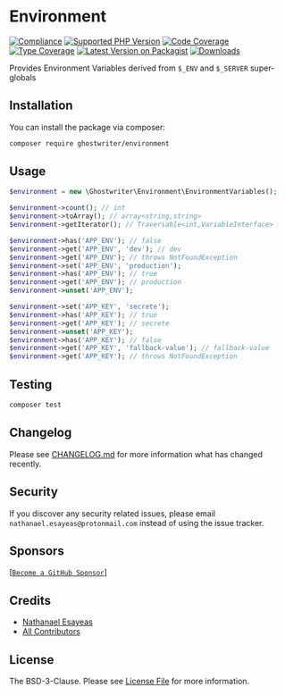 # Environment

[![Compliance](https://github.com/ghostwriter/environment/actions/workflows/compliance.yml/badge.svg)](https://github.com/ghostwriter/environment/actions/workflows/compliance.yml)
[![Supported PHP Version](https://badgen.net/packagist/php/ghostwriter/environment?color=8892bf)](https://www.php.net/supported-versions)
[![Code Coverage](https://codecov.io/gh/ghostwriter/environment/branch/main/graph/badge.svg)](https://codecov.io/gh/ghostwriter/environment)
[![Type Coverage](https://shepherd.dev/github/ghostwriter/environment/coverage.svg)](https://shepherd.dev/github/ghostwriter/environment)
[![Latest Version on Packagist](https://badgen.net/packagist/v/ghostwriter/environment)](https://packagist.org/packages/ghostwriter/environment)
[![Downloads](https://badgen.net/packagist/dt/ghostwriter/environment?color=blue)](https://packagist.org/packages/ghostwriter/environment)

Provides Environment Variables derived from `$_ENV` and `$_SERVER` super-globals

## Installation

You can install the package via composer:

``` bash
composer require ghostwriter/environment
```

## Usage

```php
$environment = new \Ghostwriter\Environment\EnvironmentVariables();

$environment->count(); // int
$environment->toArray(); // array<string,string>
$environment->getIterator(); // Traversable<int,VariableInterface>

$environment->has('APP_ENV'); // false
$environment->get('APP_ENV', 'dev'); // dev
$environment->get('APP_ENV'); // throws NotFoundException
$environment->set('APP_ENV', 'production');
$environment->has('APP_ENV'); // true
$environment->get('APP_ENV'); // production
$environment->unset('APP_ENV');

$environment->set('APP_KEY', 'secrete');
$environment->has('APP_KEY'); // true
$environment->get('APP_KEY'); // secrete
$environment->unset('APP_KEY');
$environment->has('APP_KEY'); // false
$environment->get('APP_KEY', 'fallback-value'); // fallback-value
$environment->get('APP_KEY'); // throws NotFoundException
```

## Testing

``` bash
composer test
```

## Changelog

Please see [CHANGELOG.md](./CHANGELOG.md) for more information what has changed recently.

## Security

If you discover any security related issues, please email `nathanael.esayeas@protonmail.com` instead of using the issue tracker.

## Sponsors

[[`Become a GitHub Sponsor`](https://github.com/sponsors/ghostwriter)]

## Credits

- [Nathanael Esayeas](https://github.com/ghostwriter)
- [All Contributors](https://github.com/ghostwriter/environment/contributors)

## License

The BSD-3-Clause. Please see [License File](./LICENSE) for more information.
